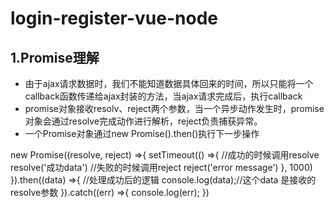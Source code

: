 # login-register-vue-node
## 1.Promise理解
- 由于ajax请求数据时，我们不能知道数据具体回来的时间，所以只能将一个callback函数传递给ajax封装的方法，当ajax请求完成后，执行callback
- promise对象接收resolv、reject两个参数，当一个异步动作发生时，promise对象会通过resolve完成动作进行解析，reject负责捕获异常。
- 一个Promise对象通过new Promise().then()执行下一步操作

new Promise((resolve, reject) =>{
    setTimeout(() =>{
        //成功的时候调用resolve
        resolve('成功data')
        //失败的时候调用reject
        reject('error message')
    }, 1000)
}).then((data) =>{
    //处理成功后的逻辑
    console.log(data);//这个data 是接收的resolve参数
}).catch((err) =>{
    console.log(err);
})

